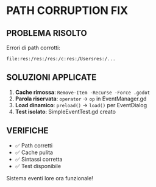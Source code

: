 # PATH CORRUPTION FIX

## PROBLEMA RISOLTO

Errori di path corrotti:
```
file:res:/res:/res:/c:res:/Usersres:/...
```

## SOLUZIONI APPLICATE

1. **Cache rimossa**: `Remove-Item -Recurse -Force .godot`
2. **Parola riservata**: `operator` → `op` in EventManager.gd
3. **Load dinamico**: `preload()` → `load()` per EventDialog
4. **Test isolato**: SimpleEventTest.gd creato

## VERIFICHE

- ✅ Path corretti
- ✅ Cache pulita  
- ✅ Sintassi corretta
- ✅ Test disponibile

Sistema eventi lore ora funzionale! 